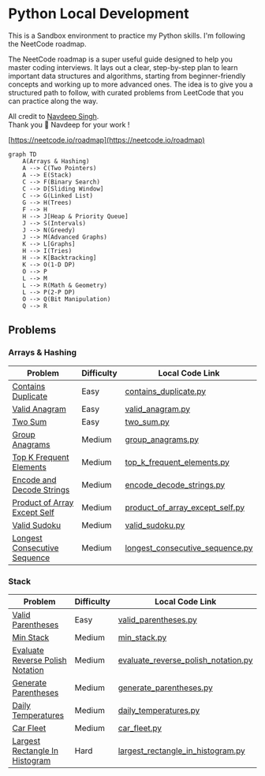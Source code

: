 # Python Local Development

This is a Sandbox environment to practice my Python skills. I'm following the NeetCode roadmap.

The NeetCode roadmap is a super useful guide designed to help you master coding interviews. It lays out a clear,
step-by-step plan to learn important data structures and algorithms, starting from beginner-friendly concepts and
working up to more advanced ones. The idea is to give you a structured path to follow, with curated problems from
LeetCode that you can practice along the way.

All credit to [Navdeep Singh](https://www.youtube.com/@NeetCode).
<br>Thank you 🙏 Navdeep for your work !

[https://neetcode.io/roadmap](https://neetcode.io/roadmap)


```mermaid
graph TD
    A(Arrays & Hashing)
    A --> C(Two Pointers)
    A --> E(Stack)
    C --> F(Binary Search)
    C --> D[Sliding Window]
    C --> G(Linked List)
    G --> H(Trees)
    F --> H
    H --> J[Heap & Priority Queue]
    J --> S(Intervals)
    J --> N(Greedy)
    J --> M(Advanced Graphs)
    K --> L[Graphs]
    H --> I(Tries)
    H --> K[Backtracking]
    K --> O(1-D DP)
    O --> P
    L --> M
    L --> R(Math & Geometry)
    L --> P(2-P DP)
    O --> Q(Bit Manipulation)
    Q --> R
```

## Problems

### Arrays & Hashing

| Problem                                                                                    | Difficulty | Local Code Link                                                           |
|--------------------------------------------------------------------------------------------|------------|---------------------------------------------------------------------------|
| [Contains Duplicate](https://leetcode.com/problems/contains-duplicate)                     | Easy       | [contains_duplicate.py](src/arrays/contains_duplicate.py)                     |
| [Valid Anagram](https://leetcode.com/problems/valid-anagram)                               | Easy       | [valid_anagram.py](src/arrays/valid_anagram.py)                               |
| [Two Sum](https://leetcode.com/problems/two-sum)                                           | Easy       | [two_sum.py](src/arrays/two_sum.py)                                           |
| [Group Anagrams](https://leetcode.com/problems/group-anagrams)                             | Medium     | [group_anagrams.py](src/arrays/group_anagrams.py)                             |
| [Top K Frequent Elements](https://leetcode.com/problems/top-k-frequent-elements)           | Medium     | [top_k_frequent_elements.py](src/arrays/top_k_frequent_elements.py)           |
| [Encode and Decode Strings](https://leetcode.com/problems/encode-and-decode-strings)       | Medium     | [encode_decode_strings.py](src/arrays/encode_decode_strings.py)               |
| [Product of Array Except Self](https://leetcode.com/problems/product-of-array-except-self) | Medium     | [product_of_array_except_self.py](src/arrays/product_of_array_except_self.py) |
| [Valid Sudoku](https://leetcode.com/problems/valid-sudoku)                                 | Medium     | [valid_sudoku.py](src/arrays/valid_sudoku.py)                                 |
| [Longest Consecutive Sequence](https://leetcode.com/problems/longest-consecutive-sequence) | Medium     | [longest_consecutive_sequence.py](src/arrays/longest_consecutive_sequence.py) |

### Stack

| Problem                                                                                            | Difficulty | Local Code Link                                                                   |
|----------------------------------------------------------------------------------------------------|------------|-----------------------------------------------------------------------------------|
| [Valid Parentheses](https://leetcode.com/problems/valid-parentheses)                               | Easy       | [valid_parentheses.py](src/stacks/valid_parentheses.py)                               |
| [Min Stack](https://leetcode.com/problems/min-stack)                                               | Medium     | [min_stack.py](src/stacks/min_stack.py)                                               |
| [Evaluate Reverse Polish Notation](https://leetcode.com/problems/evaluate-reverse-polish-notation) | Medium     | [evaluate_reverse_polish_notation.py](src/stacks/evaluate_reverse_polish_notation.py) |
| [Generate Parentheses](https://leetcode.com/problems/generate-parentheses)                         | Medium     | [generate_parentheses.py](src/stacks/generate_parentheses.py)                         |
| [Daily Temperatures](https://leetcode.com/problems/daily-temperatures)                             | Medium     | [daily_temperatures.py](src/stacks/daily_temperatures.py)                             |
| [Car Fleet](https://leetcode.com/problems/car-fleet)                                               | Medium     | [car_fleet.py](src/stacks/car_fleet.py)                                               |
| [Largest Rectangle In Histogram](https://leetcode.com/problems/largest-rectangle-in-histogram)     | Hard       | [largest_rectangle_in_histogram.py](src/stacks/largest_rectangle_in_histogram.py)     |
